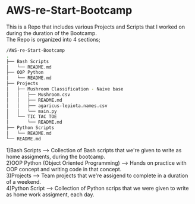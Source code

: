 # AWS-re-Start-Bootcamp
This is a Repo that includes various Projects and Scripts that I worked on during the duration of the Bootcamp. \
The Repo is organized into 4 sections;

```bash
/AWS-re-Start-Bootcamp
.
├── Bash Scripts
│   └── README.md
├── OOP Python
│   └── README.md
├── Projects
│   ├── Mushroom Classification - Naive base
│   │   ├── Mushroom.csv
│   │   ├── README.md
│   │   ├── agaricus-lepiota.names.csv
│   │   └── main.py
│   └── TIC TAC TOE
│       └── README.md
├── Python Scripts
│   └── README.md
└── README.md
```
1)Bash Scripts --> Collection of Bash scripts that we're given to write as home assigments, during the bootcamp. \
2)OOP Python (Object Oriented Programming) --> Hands on practice with OOP concept and writing code in that concept. \
3)Projects --> Team projects that we're assigend to complete in a duration of a weekend. \
4)Python Script --> Collection of Python scrips that we were given to write as home work assigment, each day.

